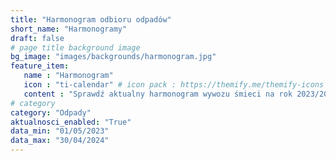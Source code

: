 ```yaml
---
title: "Harmonogram odbioru odpadów"
short_name: "Harmonogramy"
draft: false
# page title background image
bg_image: "images/backgrounds/harmonogram.jpg"
feature_item:
   name : "Harmonogram"
   icon : "ti-calendar" # icon pack : https://themify.me/themify-icons
   content : "Sprawdź aktualny harmonogram wywozu śmieci na rok 2023/2024."
# category
category: "Odpady"
aktualnosci_enabled: "True"
data_min: "01/05/2023"
data_max: "30/04/2024"
---
```

